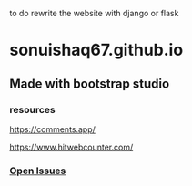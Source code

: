 to do rewrite the website with django or flask
# sonuishaq67.github.io
## Made with bootstrap studio

### resources 

https://comments.app/

https://www.hitwebcounter.com/


### [Open Issues](https://github.com/sonuishaq67/sonuishaq67.github.io/issues)
